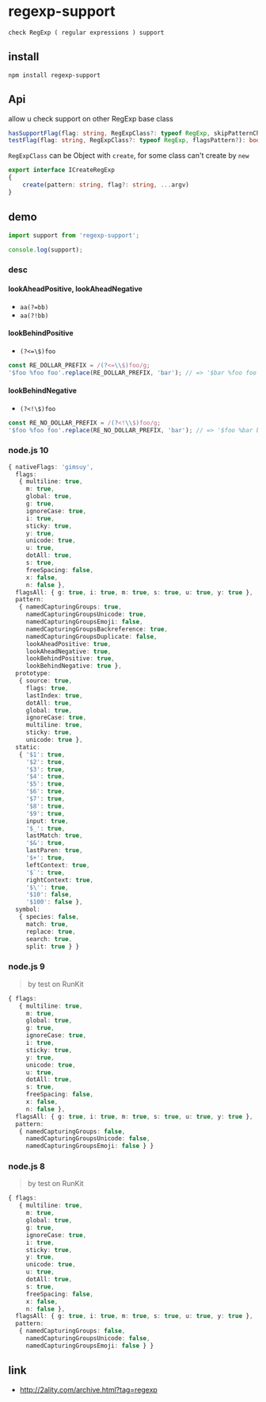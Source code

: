 # regexp-support

    check RegExp ( regular expressions ) support

## install

```nodemon
npm install regexp-support
```

## Api

allow u check support on other RegExp base class

```ts
hasSupportFlag(flag: string, RegExpClass?: typeof RegExp, skipPatternCheck?: boolean): boolean
testFlag(flag: string, RegExpClass?: typeof RegExp, flagsPattern?): boolean
```

`RegExpClass` can be Object with `create`, for some class can't create by `new`

```ts
export interface ICreateRegExp
{
	create(pattern: string, flag?: string, ...argv)
}
```

## demo

```ts
import support from 'regexp-support';

console.log(support);
```

### desc

#### lookAheadPositive, lookAheadNegative

* `aa(?=bb)`
* `aa(?!bb)`

#### lookBehindPositive

* `(?<=\$)foo`

```ts
const RE_DOLLAR_PREFIX = /(?<=\\$)foo/g;
'$foo %foo foo'.replace(RE_DOLLAR_PREFIX, 'bar'); // => '$bar %foo foo'
```

#### lookBehindNegative

* `(?<!\$)foo`

```ts
const RE_NO_DOLLAR_PREFIX = /(?<!\\$)foo/g;
'$foo %foo foo'.replace(RE_NO_DOLLAR_PREFIX, 'bar'); // => '$foo %bar bar'
```

### node.js 10

```ts
{ nativeFlags: 'gimsuy',
  flags: 
   { multiline: true,
     m: true,
     global: true,
     g: true,
     ignoreCase: true,
     i: true,
     sticky: true,
     y: true,
     unicode: true,
     u: true,
     dotAll: true,
     s: true,
     freeSpacing: false,
     x: false,
     n: false },
  flagsAll: { g: true, i: true, m: true, s: true, u: true, y: true },
  pattern: 
   { namedCapturingGroups: true,
     namedCapturingGroupsUnicode: true,
     namedCapturingGroupsEmoji: false,
     namedCapturingGroupsBackreference: true,
     namedCapturingGroupsDuplicate: false,
     lookAheadPositive: true,
     lookAheadNegative: true,
     lookBehindPositive: true,
     lookBehindNegative: true },
  prototype: 
   { source: true,
     flags: true,
     lastIndex: true,
     dotAll: true,
     global: true,
     ignoreCase: true,
     multiline: true,
     sticky: true,
     unicode: true },
  static: 
   { '$1': true,
     '$2': true,
     '$3': true,
     '$4': true,
     '$5': true,
     '$6': true,
     '$7': true,
     '$8': true,
     '$9': true,
     input: true,
     '$_': true,
     lastMatch: true,
     '$&': true,
     lastParen: true,
     '$+': true,
     leftContext: true,
     '$`': true,
     rightContext: true,
     '$\'': true,
     '$10': false,
     '$100': false },
  symbol: 
   { species: false,
     match: true,
     replace: true,
     search: true,
     split: true } }
```

### node.js 9

> by test on RunKit

```ts
{ flags: 
   { multiline: true,
     m: true,
     global: true,
     g: true,
     ignoreCase: true,
     i: true,
     sticky: true,
     y: true,
     unicode: true,
     u: true,
     dotAll: true,
     s: true,
     freeSpacing: false,
     x: false,
     n: false },
  flagsAll: { g: true, i: true, m: true, s: true, u: true, y: true },
  pattern: 
   { namedCapturingGroups: false,
     namedCapturingGroupsUnicode: false,
     namedCapturingGroupsEmoji: false } }
```

### node.js 8

> by test on RunKit

```ts
{ flags: 
   { multiline: true,
     m: true,
     global: true,
     g: true,
     ignoreCase: true,
     i: true,
     sticky: true,
     y: true,
     unicode: true,
     u: true,
     dotAll: true,
     s: true,
     freeSpacing: false,
     x: false,
     n: false },
  flagsAll: { g: true, i: true, m: true, s: true, u: true, y: true },
  pattern: 
   { namedCapturingGroups: false,
     namedCapturingGroupsUnicode: false,
     namedCapturingGroupsEmoji: false } }
```

## link

* http://2ality.com/archive.html?tag=regexp

